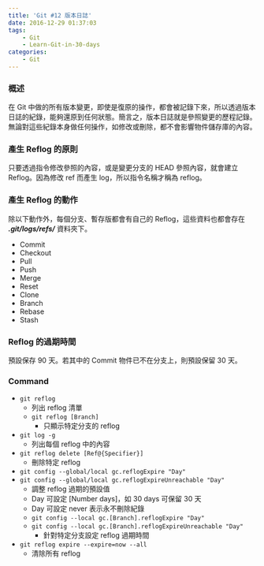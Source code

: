 ```yaml
---
title: 'Git #12 版本日誌'
date: 2016-12-29 01:37:03
tags: 
    - Git
    - Learn-Git-in-30-days
categories:
    - Git
---
```

### 概述
在 Git 中做的所有版本變更，即使是復原的操作，都會被記錄下來，所以透過版本日誌的紀錄，能夠還原到任何狀態。簡言之，版本日誌就是參照變更的歷程記錄。無論對這些紀錄本身做任何操作，如修改或刪除，都不會影響物件儲存庫的內容。

<!-- more -->

### 產生 Reflog 的原則
只要透過指令修改參照的內容，或是變更分支的 HEAD 參照內容，就會建立 Reflog。因為修改 ref 而產生 log，所以指令名稱才稱為 reflog。


### 產生 Reflog 的動作
除以下動作外，每個分支、暫存版都會有自己的 Reflog，這些資料也都會存在 ***.git/logs/refs/*** 資料夾下。
- Commit
- Checkout
- Pull
- Push
- Merge
- Reset
- Clone
- Branch
- Rebase
- Stash


### Reflog 的過期時間
預設保存 90 天。若其中的 Commit 物件已不在分支上，則預設保留 30 天。


### Command
 - `git reflog`
    - 列出 reflog 清單
    - `git reflog [Branch]`
        - 只顯示特定分支的 reflog
 - `git log -g`
    - 列出每個 reflog 中的內容
 - `git reflog delete [Ref@{Specifier}]`
    - 刪除特定 reflog
 - `git config --global/local gc.reflogExpire "Day"`
 - `git config --global/local gc.reflogExpireUnreachable "Day"`
    - 調整 reflog 過期的預設值
    - Day 可設定 [Number days]，如 30 days 可保留 30 天
    - Day 可設定 never 表示永不刪除紀錄
    - `git config --local gc.[Branch].reflogExpire "Day"`
    - `git config --local gc.[Branch].reflogExpireUnreachable "Day"`
        - 針對特定分支設定 reflog 過期時間
 - `git reflog expire --expire=now --all`
    -  清除所有 reflog